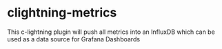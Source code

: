 # clightning-metrics
This c-lightning plugin will push all metrics into an InfluxDB which can be used as a data source for Grafana Dashboards
